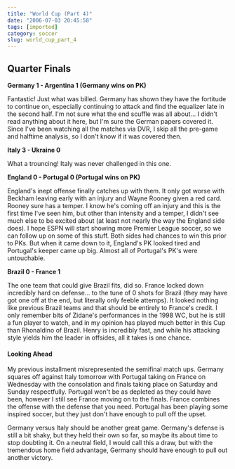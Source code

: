 ```yaml
---
title: "World Cup (Part 4)"
date: "2006-07-03 20:45:58"
tags: [imported]
category: soccer
slug: world_cup_part_4
---
```


## Quarter Finals

<strong>Germany 1 - Argentina 1 (Germany wins on PK)</strong>

Fantastic! Just what was billed. Germany has shown they have the fortitude to
continue on, especially continuing to attack and find the equalizer late in the
second half. I'm not sure what the end scuffle was all about... I didn't read
anything about it here, but I'm sure the German papers covered it. Since I've
been watching all the matches via DVR, I skip all the pre-game and halftime
analysis, so I don't know if it was covered then.

<strong>Italy 3 - Ukraine 0</strong>

What a trouncing! Italy was never challenged in this one.

<strong>England 0 - Portugal 0 (Portugal wins on PK)</strong>

England's inept offense finally catches up with them. It only got worse with
Beckham leaving early with an injury and Wayne Rooney given a red card. Rooney
sure has a temper. I know he's coming off an injury and this is the first time
I've seen him, but other than intensity and a temper, I didn't see much else to
be excited about (at least not nearly the way the England side does). I hope
ESPN will start showing more Premier League soccer, so we can follow up on some
of this stuff. Both sides had chances to win this prior to PKs. But when it came
down to it, England's PK looked tired and Portugal's keeper came up big. Almost
all of Portugal's PK's were untouchable.

<strong>Brazil 0 - France 1</strong>

The one team that could give Brazil fits, did so. France locked down incredibly
hard on defense... to the tune of 0 shots for Brazil (they may have got one off
at the end, but literally only feeble attemps). It looked nothing like previous
Brazil teams and that should be entirely to France's credit. I only remember
bits of Zidane's performances in the 1998 WC, but he is still a fun player to
watch, and in my opinion has played much better in this Cup than Rhonaldino of
Brazil. Henry is incredibly fast, and while his attacking style yields him the
leader in offsides, all it takes is one chance.

<h4>Looking Ahead</h4>

My previous installment misrepresented the semifinal match ups. Germany squares
off against Italy tomorrow with Portugal taking on France on Wednesday with the
consolation and finals taking place on Saturday and Sunday respectfully.
Portugal won't be as depleted as they could have been, however I still see
France moving on to the finals. France combines the offense with the defense
that you need. Portugal has been playing some inspired soccer, but they just
don't have enough to pull off the upset.

Germany versus Italy should be another great game. Germany's defense is still a
bit shaky, but they held their own so far, so maybe its about time to stop
doubting it. On a neutral field, I would call this a draw, but with the
tremendous home field advantage, Germany should have enough to pull out another
victory.
